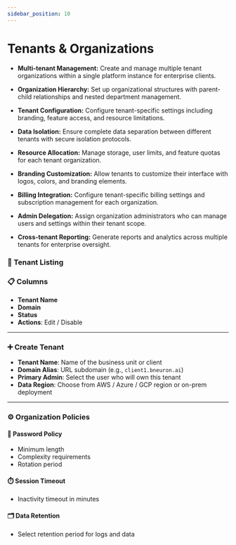 ```yaml
---
sidebar_position: 10
---
```

# Tenants & Organizations

- **Multi-tenant Management:** Create and manage multiple tenant organizations within a single platform instance for enterprise clients.

- **Organization Hierarchy:** Set up organizational structures with parent-child relationships and nested department management.

- **Tenant Configuration:** Configure tenant-specific settings including branding, feature access, and resource limitations.

- **Data Isolation:** Ensure complete data separation between different tenants with secure isolation protocols.

- **Resource Allocation:** Manage storage, user limits, and feature quotas for each tenant organization.

- **Branding Customization:** Allow tenants to customize their interface with logos, colors, and branding elements.

- **Billing Integration:** Configure tenant-specific billing settings and subscription management for each organization.

- **Admin Delegation:** Assign organization administrators who can manage users and settings within their tenant scope.

- **Cross-tenant Reporting:** Generate reports and analytics across multiple tenants for enterprise oversight.

### 🏢 Tenant Listing

### 📋 Columns

- **Tenant Name**
- **Domain**
- **Status**
- **Actions**: Edit / Disable

---

### ➕ Create Tenant

- **Tenant Name**: Name of the business unit or client
- **Domain Alias**: URL subdomain (e.g., `client1.bneuron.ai`)
- **Primary Admin**: Select the user who will own this tenant
- **Data Region**: Choose from AWS / Azure / GCP region or on-prem deployment

---

### ⚙️ Organization Policies

#### 🔐 Password Policy

- Minimum length
- Complexity requirements
- Rotation period

#### ⏱️ Session Timeout

- Inactivity timeout in minutes

#### 🗂️ Data Retention

- Select retention period for logs and data
